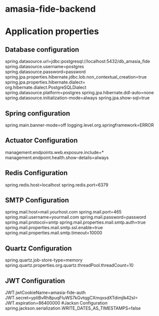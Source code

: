 # amasia-fide-backend

# Application properties


## Database configuration

spring.datasource.url=jdbc:postgresql://localhost:5432/db_amasia_fide
spring.datasource.username=postgres
spring.datasource.password=password
spring.jpa.properties.hibernate.jdbc.lob.non_contextual_creation=true
spring.jpa.properties.hibernate.dialect= org.hibernate.dialect.PostgreSQLDialect
spring.datasource.platform=postgres
spring.jpa.hibernate.ddl-auto=none
spring.datasource.initialization-mode=always
spring.jpa.show-sql=true

## Spring configuration

spring.main.banner-mode=off
logging.level.org.springframework=ERROR

## Actuator Configuration
management.endpoints.web.exposure.include=*
management.endpoint.health.show-details=always

## Redis Configuration
spring.redis.host=localhost
spring.redis.port=6379

## SMTP Configuration
spring.mail.host=mail.yourhost.com
spring.mail.port=465
spring.mail.username=yourmail.com
spring.mail.password=password
spring.mail.protocol=smtp
spring.mail.properties.mail.smtp.auth=true
spring.mail.properties.mail.smtp.ssl.enable=true
spring.mail.properties.mail.smtp.timeout=10000

## Quartz Configuration
spring.quartz.job-store-type=memory
spring.quartz.properties.org.quartz.threadPool.threadCount=10

## JWT Configuration
JWT.jwtCookieName=amasia-fide-auth
JWT.secret=ypIiBvRh8puqFluWS7kGvtqgCXmqxsdXTdimjIk42sI=
JWT.expiration=86400000
#Jacksn Configuration
spring.jackson.serialization.WRITE_DATES_AS_TIMESTAMPS=false
